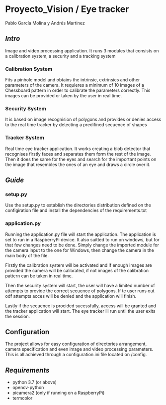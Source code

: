 # Proyecto_Vision / Eye tracker 

Pablo García Molina y Andrés Martinez

<h2> <em> Intro </em> </h2>
<p>Image and video processing application. It runs 3 modules that consists on a calibration system, a security and a tracking system</p>
<h3>Calibration System</h3>
<p> Fits a pinhole model and obtains the intrinsic, extrinsics and other parameters of the camera. It requieres a minimum of 10 images of 
a Chessboard pattern in order to calibrate the parameters correctly. This images can be provided or taken by the user in real time.</p>
<h3>Security System</h3>
<p>It is based on image recognision of polygons and provides or denies access to the real time tracker by detecting a predifined secuence of shapes</p>
<h3> Tracker System</h3>
<p>Real time eye tracker application. It works creating a blob detector that recognises firstly faces and separates them form the rest of the image. Then
it does the same for the eyes and search for the important points on the image that resembles the ones of an eye and draws a circle over it.</p>

<h2> <em> Guide </em> </h2>

<h3>setup.py</h3>
<p>Use the setup.py to establish the directories distribution defined on the configiration file and install the dependencies of the requirements.txt</p>
<h3>application.py</h3>
<p>Running the application.py file will start the application. The application is set to run in a RaspberryPi device. It also suitted to run on windows, but for that few changes need to be done. Simply change the imported module for the camera input to the one for Windows, then change the camera in the main body of the file.</p>
  
  <p>Firstly the calibration system will be activated and if enough images are provided the camera will be calibrated, if not images of the calibration pattern can be taken in real time.</p>
<p>Then the security system will start, the user will have a limited number of attempts to provide the correct secuence of polygons. If te user runs out odf attempts acces will be denied and the application will finish.</p>
<p>Lastly if the secuence is procided sucessfully, access will be granted and the tracker application will start. The eye tracker ill run until the user exits the session.</p>

<h2>Configuration</h2>
<p>
  The project allows for easy configuration of directories arrangement, camera specification and even image and video processing parameters. This is all achieved through a configuration.ini file located on /config.
</p>


<h2> <em> Requirements </em> </h2>

- python 3.7 (or above)
- opencv-python
- picamera2 (only if running on a RaspberryPi)
- termcolor
